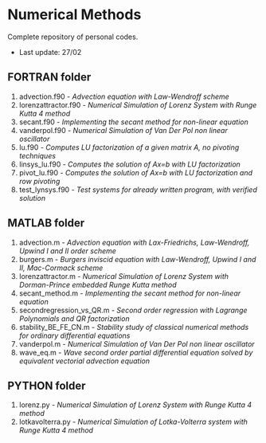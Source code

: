 # Numerical Methods

Complete repository of personal codes.
- Last update: 27/02


## FORTRAN folder
  1. advection.f90 - *Advection equation with Law-Wendroff scheme*
  2. lorenzattractor.f90 - *Numerical Simulation of Lorenz System with Runge Kutta 4 method*
  3. secant.f90 - *Implementing the secant method for non-linear equation*
  4. vanderpol.f90 - *Numerical Simulation of Van Der Pol non linear oscillator*
  5. lu.f90 - *Computes LU factorization of a given matrix A, no pivoting techniques*
  6. linsys_lu.f90 - *Computes the solution of Ax=b with LU factorization*
  7. pivot_lu.f90 - *Computes the solution of Ax=b with LU factorization and row pivoting*
  8. test_lynsys.f90 - *Test systems for already written program, with verified solution*

## MATLAB folder
  1. advection.m - *Advection equation with Lax-Friedrichs, Law-Wendroff, Upwind I and II order scheme*
  2. burgers.m   - *Burgers inviscid equation with Law-Wendroff, Upwind I and II, Mac-Cormack scheme*
  3. lorenzattractor.m - *Numerical Simulation of Lorenz System with Dorman-Prince embedded Runge Kutta method*
  4. secant_method.m - *Implementing the secant method for non-linear equation*
  5. secondregression_vs_QR.m - *Second order regression with Lagrange Polynomials and QR factorization*
  6. stability_BE_FE_CN.m - *Stability study of classical numerical methods for ordinary differential equations*
  7. vanderpol.m - *Numerical Simulation of Van Der Pol non linear oscillator*
  8. wave_eq.m - *Wave second order partial differential equation solved by equivalent vectorial advection equation*

## PYTHON folder
  1. lorenz.py - *Numerical Simulation of Lorenz System with Runge Kutta 4 method*
  2. lotkavolterra.py - *Numerical Simulation of Lotka-Volterra system with Runge Kutta 4 method*

